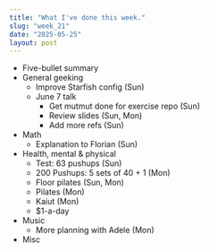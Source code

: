 ```yaml
---
title: "What I've done this week."
slug: "week_21"
date: "2025-05-25"
layout: post
---
```

* Five-bullet summary
* General geeking
    - Improve Starfish config (Sun)
    - June 7 talk
        - Get mutmut done for exercise repo (Sun)
        - Review slides (Sun, Mon)
        - Add more refs (Sun)
* Math
    - Explanation to Florian (Sun)
* Health, mental & physical
    - Test: 63 pushups (Sun)
    - 200 Pushups: 5 sets of 40 + 1 (Mon)
    - Floor pilates (Sun, Mon)
    - Pilates (Mon)
    - Kaiut (Mon)
    - $1-a-day
* Music
    - More planning with Adele (Mon)
* Misc

